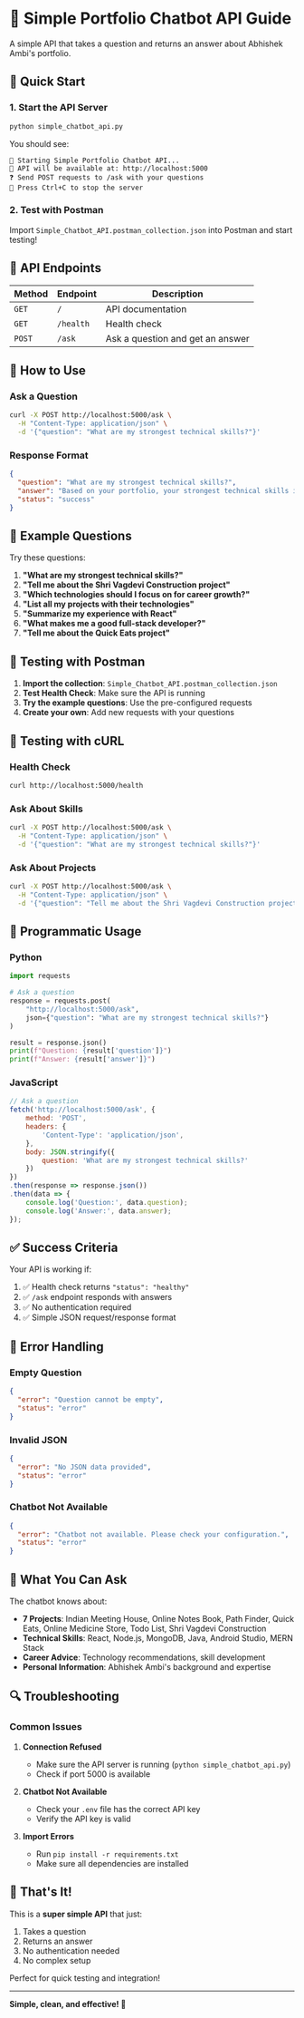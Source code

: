 # 🚀 Simple Portfolio Chatbot API Guide

A simple API that takes a question and returns an answer about Abhishek Ambi's portfolio.

## 🚀 Quick Start

### 1. Start the API Server
```bash
python simple_chatbot_api.py
```

You should see:
```
🚀 Starting Simple Portfolio Chatbot API...
📱 API will be available at: http://localhost:5000
❓ Send POST requests to /ask with your questions
🛑 Press Ctrl+C to stop the server
```

### 2. Test with Postman
Import `Simple_Chatbot_API.postman_collection.json` into Postman and start testing!

## 📡 API Endpoints

| Method | Endpoint | Description |
|--------|----------|-------------|
| `GET` | `/` | API documentation |
| `GET` | `/health` | Health check |
| `POST` | `/ask` | Ask a question and get an answer |

## 🧪 How to Use

### Ask a Question
```bash
curl -X POST http://localhost:5000/ask \
  -H "Content-Type: application/json" \
  -d '{"question": "What are my strongest technical skills?"}'
```

### Response Format
```json
{
  "question": "What are my strongest technical skills?",
  "answer": "Based on your portfolio, your strongest technical skills include...",
  "status": "success"
}
```

## 📝 Example Questions

Try these questions:

1. **"What are my strongest technical skills?"**
2. **"Tell me about the Shri Vagdevi Construction project"**
3. **"Which technologies should I focus on for career growth?"**
4. **"List all my projects with their technologies"**
5. **"Summarize my experience with React"**
6. **"What makes me a good full-stack developer?"**
7. **"Tell me about the Quick Eats project"**

## 🔧 Testing with Postman

1. **Import the collection**: `Simple_Chatbot_API.postman_collection.json`
2. **Test Health Check**: Make sure the API is running
3. **Try the example questions**: Use the pre-configured requests
4. **Create your own**: Add new requests with your questions

## 📱 Testing with cURL

### Health Check
```bash
curl http://localhost:5000/health
```

### Ask About Skills
```bash
curl -X POST http://localhost:5000/ask \
  -H "Content-Type: application/json" \
  -d '{"question": "What are my strongest technical skills?"}'
```

### Ask About Projects
```bash
curl -X POST http://localhost:5000/ask \
  -H "Content-Type: application/json" \
  -d '{"question": "Tell me about the Shri Vagdevi Construction project"}'
```

## 🔧 Programmatic Usage

### Python
```python
import requests

# Ask a question
response = requests.post(
    "http://localhost:5000/ask",
    json={"question": "What are my strongest technical skills?"}
)

result = response.json()
print(f"Question: {result['question']}")
print(f"Answer: {result['answer']}")
```

### JavaScript
```javascript
// Ask a question
fetch('http://localhost:5000/ask', {
    method: 'POST',
    headers: {
        'Content-Type': 'application/json',
    },
    body: JSON.stringify({
        question: 'What are my strongest technical skills?'
    })
})
.then(response => response.json())
.then(data => {
    console.log('Question:', data.question);
    console.log('Answer:', data.answer);
});
```

## ✅ Success Criteria

Your API is working if:

1. ✅ Health check returns `"status": "healthy"`
2. ✅ `/ask` endpoint responds with answers
3. ✅ No authentication required
4. ✅ Simple JSON request/response format

## 🚨 Error Handling

### Empty Question
```json
{
  "error": "Question cannot be empty",
  "status": "error"
}
```

### Invalid JSON
```json
{
  "error": "No JSON data provided",
  "status": "error"
}
```

### Chatbot Not Available
```json
{
  "error": "Chatbot not available. Please check your configuration.",
  "status": "error"
}
```

## 🎯 What You Can Ask

The chatbot knows about:

- **7 Projects**: Indian Meeting House, Online Notes Book, Path Finder, Quick Eats, Online Medicine Store, Todo List, Shri Vagdevi Construction
- **Technical Skills**: React, Node.js, MongoDB, Java, Android Studio, MERN Stack
- **Career Advice**: Technology recommendations, skill development
- **Personal Information**: Abhishek Ambi's background and expertise

## 🔍 Troubleshooting

### Common Issues

1. **Connection Refused**
   - Make sure the API server is running (`python simple_chatbot_api.py`)
   - Check if port 5000 is available

2. **Chatbot Not Available**
   - Check your `.env` file has the correct API key
   - Verify the API key is valid

3. **Import Errors**
   - Run `pip install -r requirements.txt`
   - Make sure all dependencies are installed

## 🎉 That's It!

This is a **super simple API** that just:
1. Takes a question
2. Returns an answer
3. No authentication needed
4. No complex setup

Perfect for quick testing and integration!

---

**Simple, clean, and effective! 🚀** 